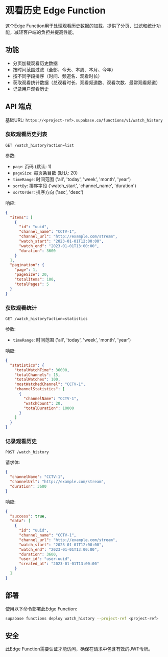 # 观看历史 Edge Function

这个Edge Function用于处理观看历史数据的加载，提供了分页、过滤和统计功能，减轻客户端的负担并提高性能。

## 功能

- 分页加载观看历史数据
- 按时间范围过滤（全部、今天、本周、本月、今年）
- 按不同字段排序（时间、频道名、观看时长）
- 获取观看统计数据（总观看时长、观看频道数、观看次数、最常观看频道）
- 记录用户观看历史

## API 端点

基础URL: `https://<project-ref>.supabase.co/functions/v1/watch_history`

### 获取观看历史列表

```
GET /watch_history?action=list
```

参数:
- `page`: 页码 (默认: 1)
- `pageSize`: 每页条目数 (默认: 20)
- `timeRange`: 时间范围 ('all', 'today', 'week', 'month', 'year')
- `sortBy`: 排序字段 ('watch_start', 'channel_name', 'duration')
- `sortOrder`: 排序方向 ('asc', 'desc')

响应:
```json
{
  "items": [
    {
      "id": "uuid",
      "channel_name": "CCTV-1",
      "channel_url": "http://example.com/stream",
      "watch_start": "2023-01-01T12:00:00",
      "watch_end": "2023-01-01T13:00:00",
      "duration": 3600
    }
  ],
  "pagination": {
    "page": 1,
    "pageSize": 20,
    "totalItems": 100,
    "totalPages": 5
  }
}
```

### 获取观看统计

```
GET /watch_history?action=statistics
```

参数:
- `timeRange`: 时间范围 ('all', 'today', 'week', 'month', 'year')

响应:
```json
{
  "statistics": {
    "totalWatchTime": 36000,
    "totalChannels": 15,
    "totalWatches": 100,
    "mostWatchedChannel": "CCTV-1",
    "channelStatistics": [
      {
        "channelName": "CCTV-1",
        "watchCount": 20,
        "totalDuration": 10000
      }
    ]
  }
}
```

### 记录观看历史

```
POST /watch_history
```

请求体:
```json
{
  "channelName": "CCTV-1",
  "channelUrl": "http://example.com/stream",
  "duration": 3600
}
```

响应:
```json
{
  "success": true,
  "data": [
    {
      "id": "uuid",
      "channel_name": "CCTV-1",
      "channel_url": "http://example.com/stream",
      "watch_start": "2023-01-01T12:00:00",
      "watch_end": "2023-01-01T13:00:00",
      "duration": 3600,
      "user_id": "user-uuid",
      "created_at": "2023-01-01T13:00:00"
    }
  ]
}
```

## 部署

使用以下命令部署此Edge Function:

```bash
supabase functions deploy watch_history --project-ref <project-ref>
```

## 安全

此Edge Function需要认证才能访问，确保在请求中包含有效的JWT令牌。 